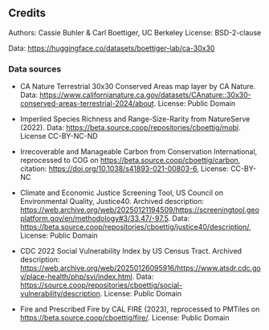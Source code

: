 ## Credits
Authors: Cassie Buhler & Carl Boettiger, UC Berkeley
License: BSD-2-clause

Data: https://huggingface.co/datasets/boettiger-lab/ca-30x30

### Data sources
- CA Nature Terrestrial 30x30 Conserved Areas map layer by CA Nature. Data: https://www.californianature.ca.gov/datasets/CAnature::30x30-conserved-areas-terrestrial-2024/about. License: Public Domain

- Imperiled Species Richness and Range-Size-Rarity from NatureServe (2022). Data: https://beta.source.coop/repositories/cboettig/mobi. License CC-BY-NC-ND

- Irrecoverable and Manageable Carbon from Conservation International, reprocessed to COG on https://beta.source.coop/cboettig/carbon, citation: https://doi.org/10.1038/s41893-021-00803-6, License: CC-BY-NC

- Climate and Economic Justice Screening Tool, US Council on Environmental Quality, Justice40. Archived description: https://web.archive.org/web/20250121194509/https://screeningtool.geoplatform.gov/en/methodology#3/33.47/-97.5. Data: https://beta.source.coop/repositories/cboettig/justice40/description/, License: Public Domain

- CDC 2022 Social Vulnerability Index by US Census Tract. Archived description: https://web.archive.org/web/20250126095916/https://www.atsdr.cdc.gov/place-health/php/svi/index.html. Data: https://source.coop/repositories/cboettig/social-vulnerability/description. License: Public Domain

- Fire and Prescribed Fire by CAL FIRE (2023), reprocessed to PMTiles on https://beta.source.coop/cboettig/fire/. License: Public Domain
